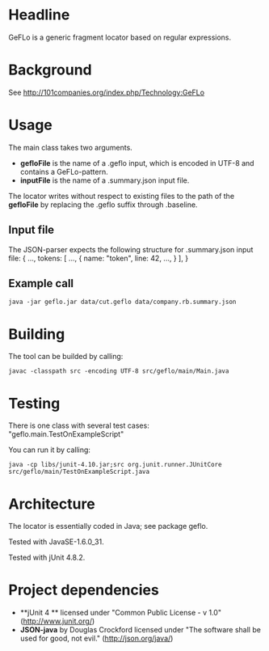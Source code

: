 # Headline

GeFLo is a generic fragment locator based on regular expressions.

# Background

See http://101companies.org/index.php/Technology:GeFLo

# Usage

The main class takes two arguments.

* **gefloFile** is the name of a .geflo input, which is encoded in UTF-8 and contains a GeFLo-pattern.
* **inputFile** is the name of a .summary.json input file.

The locator writes without respect to existing files to the path of the **gefloFile** by replacing the .geflo suffix through .baseline.

## Input file

The JSON-parser expects the following structure for .summary.json input file:
	{
		...,
		tokens: [
			...,
			{
				name: "token",
				line: 42,
				...,
			}
		],
	}

## Example call

    java -jar geflo.jar data/cut.geflo data/company.rb.summary.json

# Building

The tool can be builded by calling:

	javac -classpath src -encoding UTF-8 src/geflo/main/Main.java

# Testing

There is one class with several test cases: "geflo.main.TestOnExampleScript"

You can run it by calling:
	
	java -cp libs/junit-4.10.jar;src org.junit.runner.JUnitCore src/geflo/main/TestOnExampleScript.java

# Architecture

The locator is essentially coded in Java; see package geflo.

Tested with JavaSE-1.6.0_31.

Tested with jUnit 4.8.2.

# Project dependencies

* **jUnit 4 ** licensed under "Common Public License - v 1.0" (http://www.junit.org/)
* **JSON-java** by Douglas Crockford licensed under "The software shall be used for good, not evil." (http://json.org/java/)